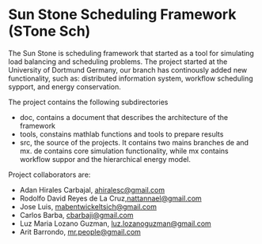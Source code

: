 # Sun Stone Scheduling Framework (STone Sch)

The Sun Stone is scheduling framework that started as a tool for simulating load balancing and scheduling problems. The project started at the University of Dortmund Germany, our branch has continously added new functionality, such as: distributed information system, workflow scheduling sypport, and energy conservation.  

The project contains the following subdirectories
- doc, contains a document that describes the architecture of the framework
- tools, constains mathlab functions and tools to prepare results
- src, the source of the projects. It contains two mains branches de and mx. de contains core simulation functionality, while mx contains workflow suppor and the hierarchical energy model.


Project collaborators are:
- Adan Hirales Carbajal, ahiralesc@gmail.com
- Rodolfo David Reyes de La Cruz,nattannael@gmail.com
- Jose Luis, mabentwickeltsich@gmail.com
- Carlos Barba, cbarbaji@gmail.com
- Luz Maria Lozano Guzman, luz.lozanoguzman@gmail.com
- Arit Barrondo, mr.people@gmail.com
